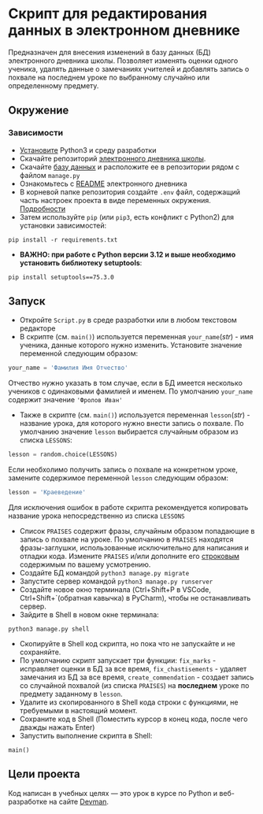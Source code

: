 # Скрипт для редактирования данных в электронном дневнике

Предназначен для внесения изменений в базу данных (БД) электронного дневника школы.
Позволяет изменять оценки одного ученика, удалять данные о замечаниях учителей и добавлять запись о похвале на последнем уроке по выбранному случайно или определенному предмету.

## Окружение

### Зависимости

- [Установите](https://habr.com/ru/articles/822557/) Python3 и среду разработки
- Скачайте репозиторий [электронного дневника школы](https://github.com/devmanorg/e-diary).
- Скачайте [базу данных](https://dvmn.org/filer/canonical/1562234129/166/) и расположите ее в репозитории рядом с файлом `manage.py`
- Ознакомьтесь с [README](https://github.com/devmanorg/e-diary/blob/master/README.md) электронного дневника
- В корневой папке репозитория создайте `.env` файл, содержащий часть настроек проекта в виде переменных окружения. [Подробности](https://github.com/devmanorg/e-diary/blob/master/README.md#переменные-окружения)
- Затем используйте `pip` (или `pip3`, есть конфликт с Python2) для установки зависимостей:
```pycon
pip install -r requirements.txt
```
- **ВАЖНО: при работе с Python версии 3.12 и выше необходимо установить библиотеку setuptools**:
```pycon
pip install setuptools==75.3.0
```

## Запуск

- Откройте `Script.py` в среде разработки или в любом текстовом редакторе
- В скрипте (см. `main()`) используется переменная `your_name`(*str*) - имя ученика, данные которого нужно изменить. 
Установите значение переменной следующим образом:
```python
your_name = 'Фамилия Имя Отчество'
```
Отчество нужно указать в том случае, если в БД имеется несколько учеников с одинаковыми фамилией и именем.
По умолчанию `your_name` содержит значение `'Фролов Иван'`
- Также в скрипте (см. `main()`) используется переменная `lesson`(*str*) - название урока, для которого нужно внести запись о похвале.
По умолчанию значение `lesson` выбирается случайным образом из списка `LESSONS`:
```python
lesson = random.choice(LESSONS)
```
Если необхолимо получить запись о похвале на конкретном уроке, замените содержимое переменной `lesson` следующим образом:
```python
lesson = 'Краеведение'
```
Для исключения ошибок в работе скрипта рекомендуется копировать название урока непосредственно из списка `LESSONS`
- Список `PRAISES` содержит фразы, случайным образом попадающие в запись о похвале на уроке. По умолчанию в `PRAISES` находятся фразы-заглушки, использованные исключительно для написания и отладки кода.
Измените `PRAISES` и/или дополните его [строковым](https://pythonexamples.org/python-list-of-strings/) содержимым по вашему усмотрению.
- Создайте БД командой `python3 manage.py migrate`
- Запустите сервер командой `python3 manage.py runserver`
- Создайте новое окно терминала (Ctrl+Shift+P в VSCode, Ctrl+Shift+`(обратная кавычка) в PyCharm), чтобы не останавливать сервер.
- Зайдите в Shell в новом окне терминала:
```pycon
python3 manage.py shell
```
- Скопируйте в Shell код скрипта, но пока что не запускайте и не сохраняйте.
- По умолчанию скрипт запускает три функции: `fix_marks` - исправляет оценки в БД за все время, `fix_chastisements` - удаляет замечания из БД за все время, `create_commendation` - создает запись со случайной похвалой (из списка `PRAISES`) на **последнем** уроке по предмету заданному в `lesson`.
- Удалите из скопированного в Shell кода строки с функциями, не требуемыми в настоящий момент.
- Сохраните код в Shell (Поместить курсор в конец кода, после чего дважды нажать Enter)
- Запустить выполнение скрипта в Shell:
```
main()
```


## Цели проекта

Код написан в учебных целях — это урок в курсе по Python и веб-разработке на сайте [Devman](https://dvmn.org).
